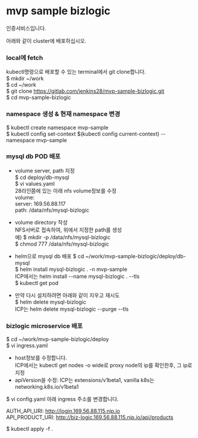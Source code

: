 # mvp sample bizlogic
인증서비스입니다.   

아래와 같이 cluster에 배포하십시오.   
### local에 fetch   
kubectl명령으로 배포할 수 있는 terminal에서 git clone합니다.   
$ mkdir ~/work   
$ cd ~/work   
$ git clone https://gitlab.com/jenkins28/mvp-sample-bizlogic.git    
$ cd mvp-sample-bizlogic

### namespace 생성 & 현재 namespace 변경      

$ kubectl create namespace mvp-sample   
$ kubectl config set-context $(kubectl config current-context) --namespace mvp-sample

### mysql db POD 배포   
- volume server, path 지정   
$ cd deploy/db-mysql      
$ vi values.yaml   
28라인쯤에 있는 아래 nfs volume정보를 수정   
volume:   
  server: 169.56.88.117   
  path: /data/nfs/mysql-bizlogic   

- volume directory 작성   
NFS서버로 접속하여, 위에서 지정한 path를 생성   
예)
$ mkdir -p /data/nfs/mysql-bizlogic   
$ chmod 777 /data/nfs/mysql-bizlogic  

- helm으로 mysql db 배포
$ cd ~/work/mvp-sample-bizlogic/deploy/db-mysql   
$ helm install mysql-bizlogic . -n mvp-sample   
ICP에서는 helm install --name mysql-bizlogic . --tls   
$ kubectl get pod   

* 만약 다시 설치하려면 아래와 같이 지우고 재시도   
$ helm delete mysql-bizlogic   
  ICP는 helm delete mysql-bizlogic --purge --tls   

### bizlogic microservice 배포
$ cd ~/work/mvp-sample-bizlogic/deploy   
$ vi ingress.yaml   
- host정보를 수정합니다.     
ICP에서는 kubectl get nodes -o wide로 proxy node의 ip를 확인한후, 그 ip로 지정   
- apiVersion을 수정: ICP는 extensions/v1beta1, vanilla k8s는 networking.k8s.io/v1beta1   

$ vi config.yaml
아래 ingress 주소를 변경합니다.   

  AUTH_API_URI: http://login.169.56.88.115.nip.io   
  API_PRODUCT_URI: http://biz-logic.169.56.88.115.nip.io/api/products   

$ kubectl apply -f . 







